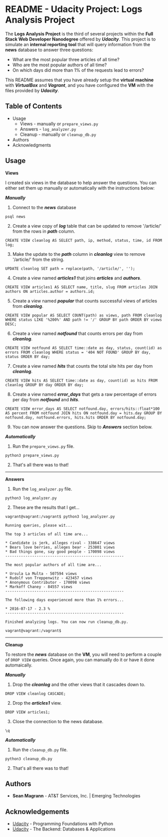 # README - Udacity Project: Logs Analysis Project



The **Logs Analysis Project** is the third of several projects within the **Full Stack Web Developer Nanodegree** offered by **_Udacity_**.  This project is to simulate an **internal reporting tool** that will query information from the **news** database to answer three questions:

* What are the most popular three articles of all time?
* Who are the most popular authors of all time?
* On which days did more than 1% of the requests lead to errors?

This README assumes that you have already setup the **virtual machine** with **_VirtualBox_** and **_Vagrant_**, and you have configured the **VM** with the files provided by **_Udacity_**.

## Table of Contents

* Usage
  * Views - manually or `prepare_views.py`
  * Answers - `log_analyzer.py`
  * Cleanup - manually or `cleanup_db.py`
* Authors
* Acknowledgments

## Usage

**Views**

I created six views in the database to help answer the questions.  You can either set them up manually or automatically with the instructions below:

**_Manually_**

1. Connect to the **_news_** database
```
psql news
```
2. Create a view copy of **_log_** table that can be updated to remove '/article/' from the rows in **_path_** column.
```
CREATE VIEW cleanlog AS SELECT path, ip, method, status, time, id FROM log;
```
3. Make the update to the **_path_** column in **_cleanlog_** view to remove '/article/' from the string. 
```
UPDATE cleanlog SET path = replace(path, '/article/', '');
```
4. Create a view named **_articles1_** that joins **_articles_** and **_authors_**.
```
CREATE VIEW articles1 AS SELECT name, title, slug FROM articles JOIN authors ON articles.author = authors.id;
```
5. Create a view named **_popular_** that counts successful views of articles from **_cleanlog_**.
```
CREATE VIEW popular AS SELECT COUNT(path) as views, path FROM cleanlog WHERE status LIKE '%200%' AND path != '/' GROUP BY path ORDER BY views DESC;
```
6. Create a view named **_notfound_** that counts errors per day from **_cleanlog_**.
```
CREATE VIEW notfound AS SELECT time::date as day, status, count(id) as errors FROM cleanlog WHERE status = '404 NOT FOUND' GROUP BY day, status ORDER BY day;
```
7. Create a view named **_hits_** that counts the total site hits per day from **_cleanlog_**.
```
CREATE VIEW hits AS SELECT time::date as day, count(id) as hits FROM cleanlog GROUP BY day ORDER BY day;
```
8. Create a view named **_error_days_** that gets a raw percentage of errors per day from **_notfound_** and **_hits_**.
```
CREATE VIEW error_days AS SELECT notfound.day, errors/hits::float*100 AS percent FROM notfound JOIN hits ON notfound.day = hits.day GROUP BY notfound.day, notfound.errors, hits.hits ORDER BY notfound.day;
```
9. You can now answer the questions.  Skip to **_Answers_** section below.

**_Automatically_**

1. Run the `prepare_views.py` file.
```
python3 prepare_views.py
```
2. That's all there was to that!

****

**Answers**

1. Run the `log_analyzer.py` file.
```
python3 log_analyzer.py
```
2. These are the results that I get...
```
vagrant@vagrant:/vagrant$ python3 log_analyzer.py

Running queries, please wit...

The top 3 articles of all time are...

* Candidate is jerk, alleges rival - 338647 views
* Bears love berries, alleges bear - 253801 views
* Bad things gone, say good people - 170098 views
-----------------------------------------------------

The most popular authors of all time are...

* Ursula La Multa - 507594 views
* Rudolf von Treppenwitz - 423457 views
* Anonymous Contributor - 170098 views
* Markoff Chaney - 84557 views
-----------------------------------------------------

The following days experienced more than 1% errors...

* 2016-07-17 - 2.3 %
-----------------------------------------------------

Finished analyzing logs. You can now run cleanup_db.py.

vagrant@vagrant:/vagrant$ 
```
****

**Cleanup**

To restore the **_news_** database on the **VM**, you will need to perform a couple of `DROP VIEW` queries.  Once again, you can manually do it or have it done automaically.

**_Manually_**

1. Drop the **_cleanlog_** and the other views that it cascades down to.
```
DROP VIEW cleanlog CASCADE;
```
2. Drop the **_articles1_** view.
```
DROP VIEW articles1;
```
3. Close the connection to the news database.
```
\q
```

**_Automatically_**

1. Run the `cleanup_db.py` file.
```
python3 cleanup_db.py
```
2. That's all there was to that!

## Authors

* **Sean Magrann** - AT&T Services, Inc. | Emerging Technologies

## Acknowledgements

* [Udacity](https://www.udacity.com/) - Programming Foundations with Python
* [Udacity](https://www.udacity.com/) - The Backend: Databases & Applications



